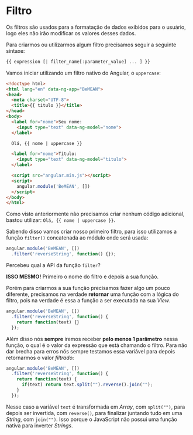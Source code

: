 # Filtro

Os filtros são usados ​​para a formatação de dados exibidos para o usuário, logo eles não irão modificar os valores desses dados.

Para criarmos ou utilizarmos algum filtro precisamos seguir a seguinte sintaxe:

```js
{{ expression [| filter_name[:parameter_value] ... ] }}
```

Vamos iniciar utilizando um filtro nativo do Angular, o `uppercase`:

```html
<!doctype html>
<html lang="en" data-ng-app="BeMEAN">
<head>
  <meta charset="UTF-8">
  <title>{{ titulo }}</title>
</head>
<body>
  <label for="nome">Seu nome:
    <input type="text" data-ng-model="nome">
  </label>

  Olá, {{ nome | uppercase }}

  <label for="nome">Título:
    <input type="text" data-ng-model="titulo">
  </label>

  <script src="angular.min.js"></script>
  <script>
    angular.module('BeMEAN', [])
  </script>
</body>
</html>
```

Como visto anteriormente não precisamos criar nenhum código adicional, bastou utilizar: `Olá, {{ nome | uppercase }}`.

Sabendo disso vamos criar nosso primeiro filtro, para isso utilizamos a função `filter()` concatenada ao módulo onde será usada:

```js
angular.module('BeMEAN', [])
  .filter('reverseString', function() {});
```

Percebeu qual a API da função `filter`?

**ISSO MESMO!** Primeiro o nome do filtro e depois a sua função.

Porém para criarmos a sua função precisamos fazer algo um pouco diferente, precisamos na verdade **retornar** uma função com a lógica do filtro, pois na verdade é essa a função a ser executada na sua *View*.

```js
angular.module('BeMEAN', [])
  .filter('reverseString', function() {
    return function(text) {}
  });
```

Além disso nós **sempre** iremos receber **pelo menos 1 parâmetro** nessa função, o qual é o valor da expressão que está chamando o filtro. Para não dar brecha para erros nós sempre testamos essa variável para depois retornarmos o valor *filtrado*:

```js
angular.module('BeMEAN', [])
  .filter('reverseString', function() {
    return function(text) {
      if(text) return text.split("").reverse().join("");
    }
  });
```

Nesse caso a variável `text` é transformada em *Array*, com `split("")`, para depois ser invertida, com `reverse()`, para finalizar juntando tudo em uma *String*, com `join("")`. Isso porque o JavaScript não possui uma função nativa para inverter *Strings*.


